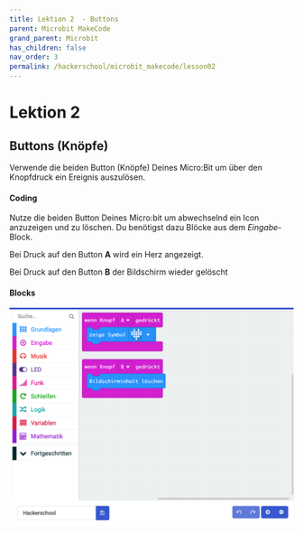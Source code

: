 ```yaml
---
title: Lektion 2  - Buttons
parent: Microbit MakeCode
grand_parent: Microbit
has_children: false
nav_order: 3
permalink: /hackerschool/microbit_makecode/lesson02
---
```


# Lektion 2

## Buttons (Knöpfe)

Verwende die beiden Button (Knöpfe) Deines Micro:Bit um über den Knopfdruck ein Ereignis auszulösen. 

#### Coding

Nutze die beiden Button Deines Micro:bit um abwechselnd ein Icon anzuzeigen und zu löschen.
Du benötigst dazu Blöcke aus dem _Eingabe_-Block.

Bei Druck auf den Button __A__ wird ein Herz angezeigt.

Bei Druck auf den Button __B__ der Bildschirm wieder gelöscht

#### Blocks

![Screenshot](./screenshot.png "Screenshot")
